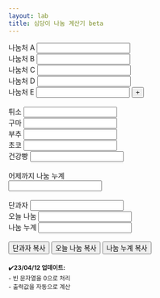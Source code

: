 ```yaml
---
layout: lab
title: 심당이 나눔 계산기 beta
---
```


<style>
    .hide {
        display: none;
    }

    p { 
        margin: 0px;
    }
</style>

<!-- 나눔처 1~5 -->

<label for="donate1">나눔처 A</label>
<input type="text" pattern="\d*" id="donate1" name="donate1" oninput="calculate()"><br>
<label for="donate2">나눔처 B</label>
<input type="text" pattern="\d*" id="donate2" name="donate2" oninput="calculate()"><br>
<label for="donate3">나눔처 C</label>
<input type="text" pattern="\d*" id="donate3" name="donate3" oninput="calculate()"><br>
<label for="donate4">나눔처 D</label>
<input type="text" pattern="\d*" id="donate4" name="donate4" oninput="calculate()"><br>
<label for="donate5">나눔처 E</label>
<input type="text" pattern="\d*" id="donate5" name="donate5" oninput="calculate()">
<button onclick="toggleDonate6()">+</button><br>

<!-- 나눔처 6~10 -->
<p id="toggle6" class="hide">
<label for="donate6">나눔처 F</label>
<input type="text" pattern="\d*" id="donate6" name="donate6" oninput="calculate()"><br>
<label for="donate7">나눔처 G</label>
<input type="text" pattern="\d*" id="donate7" name="donate7" oninput="calculate()"><br>
<label for="donate8">나눔처 H</label>
<input type="text" pattern="\d*" id="donate8" name="donate8" oninput="calculate()"><br>
<label for="donate9">나눔처 I</label>
<input type="text" pattern="\d*" id="donate9" name="donate9" oninput="calculate()"><br>
<label for="donate10">나눔처 J</label>
<input type="text" pattern="\d*" id="donate10" name="donate10" oninput="calculate()">
<button onclick="toggleDonate11()">+</button><br>

<!-- 나눔처 11~15 -->
<p id="toggle11" class="hide">
<label for="donate11">나눔처 K</label>
<input type="text" pattern="\d*" id="donate11" name="donate11" oninput="calculate()"><br>
<label for="donate12">나눔처 L</label>
<input type="text" pattern="\d*" id="donate12" name="donate12" oninput="calculate()"><br>
<label for="donate13">나눔처 M</label>
<input type="text" pattern="\d*" id="donate13" name="donate13" oninput="calculate()"><br>
<label for="donate14">나눔처 N</label>
<input type="text" pattern="\d*" id="donate14" name="donate14" oninput="calculate()"><br>
<label for="donate15">나눔처 O</label>
<input type="text" pattern="\d*" id="donate15" name="donate15" oninput="calculate()">
</p>
</p><br>

<label for="tuiso">튀소</label>
<input type="text" pattern="\d*" id="tuiso" name="tuiso" oninput="calculate()"><br>
<label for="guma">구마</label>
<input type="text" pattern="\d*" id="guma" name="guma" oninput="calculate()"><br>
<label for="buchu">부추</label>
<input type="text" pattern="\d*" id="buchu" name="buchu" oninput="calculate()"><br>
<label for="choco">초코</label>
<input type="text" pattern="\d*" id="choco" name="choco" oninput="calculate()"><br>
<label for="wheat">건강빵</label>
<input type="text" pattern="\d*" id="wheat" name="wheat" oninput="calculate()"><br><br>

<label for="preDonate">어제까지 나눔 누계</label><br>
<input type="text" pattern="\d*" id="preDonate" name="preDonate" oninput="calculate()"><br><br>

<label for="sweet">단과자</label>
<input type="text" id="sweet" name="sweet" readonly><br>
<label for="sumDonate">오늘 나눔</label>
<input type="text" id="sumDonate" name="sumDonate" readonly><br>
<label for="totalDonate">나눔 누계</label>
<input type="text" id="totalDonate" name="totalDonate" readonly><br><br>

<button onclick="copyFormattedSweet()">단과자 복사</button>
<button onclick="copyFormattedSumDonate()">오늘 나눔 복사</button>
<button onclick="copyFormattedTotalDonate()">나눔 누계 복사</button><br><br>

<small>✔️<b>23/04/12 업데이트:</b><br>- 빈 문자열을 0으로 처리<br>- 출력값을 자동으로 계산</small><br>

<script>
    function calculate() {
        // Input values
        var donate1 = parseFloat(document.getElementById("donate1").value) || 0;
        var donate2 = parseFloat(document.getElementById("donate2").value) || 0;
        var donate3 = parseFloat(document.getElementById("donate3").value) || 0;
        var donate4 = parseFloat(document.getElementById("donate4").value) || 0;
        var donate5 = parseFloat(document.getElementById("donate5").value) || 0;
        var donate6 = parseFloat(document.getElementById("donate6").value) || 0;
        var donate7 = parseFloat(document.getElementById("donate7").value) || 0;
        var donate8 = parseFloat(document.getElementById("donate8").value) || 0;
        var donate9 = parseFloat(document.getElementById("donate9").value) || 0;
        var donate10 = parseFloat(document.getElementById("donate10").value) || 0;
        var donate11 = parseFloat(document.getElementById("donate11").value) || 0;
        var donate12 = parseFloat(document.getElementById("donate12").value) || 0;
        var donate13 = parseFloat(document.getElementById("donate13").value) || 0;
        var donate14 = parseFloat(document.getElementById("donate14").value) || 0;
        var donate15 = parseFloat(document.getElementById("donate15").value) || 0;
        var tuiso = parseFloat(document.getElementById("tuiso").value) || 0;
        var guma = parseFloat(document.getElementById("guma").value) || 0;
        var buchu = parseFloat(document.getElementById("buchu").value) || 0;
        var choco = parseFloat(document.getElementById("choco").value) || 0;
        var wheat = parseFloat(document.getElementById("wheat").value) || 0;
        var preDonate = parseFloat(document.getElementById("preDonate").value) || 0;

        // Calculation
        
        var sumDonate = donate1 + donate2 + donate3 + donate4 + donate5 + donate6 + donate7 + donate8 + donate9 + donate10 + donate11 + donate12 + donate13 + donate14 + donate15;
        var sweet = sumDonate - tuiso - guma - buchu - choco - wheat;
        var totalDonate = sumDonate + preDonate;



        // 화페 단위 출력 설정
        
        var formattedSumDonate = sumDonate.toLocaleString({ style: 'currency'});
        var formattedSweet = sweet.toLocaleString({ style: 'currency'});
        var formattedTotalDonate = totalDonate.toLocaleString({ style: 'currency'});


        // Output results

        document.getElementById("sumDonate").value = formattedSumDonate;
        document.getElementById("sweet").value = formattedSweet;
        document.getElementById("totalDonate").value = formattedTotalDonate;
    }




    // 나눔처 토글
    function toggleDonate6() {
        var paragraph6 = document.getElementById("toggle6");
        if (paragraph6.classList.contains("hide")) {
            paragraph6.classList.remove("hide");
        } else {
            textparagraphbox.classList.add("hide");
        }
    }

    function toggleDonate11() {
        var paragraph11 = document.getElementById("toggle11");
        if (paragraph11.classList.contains("hide")) {
            paragraph11.classList.remove("hide");
        } else {
            textparagraphbox.classList.add("hide");
        }
    }

    // 클립보드에 복사
    function copyFormattedSweet() {
        var formattedSweet = document.getElementById("sweet").value;
        navigator.clipboard.writeText(formattedSweet);
    }

    function copyFormattedSumDonate() {
        var formattedSumDonate = document.getElementById("sumDonate").value;
        navigator.clipboard.writeText(formattedSumDonate);
    }

    function copyFormattedTotalDonate() {
        var formattedTotalDonate = document.getElementById("totalDonate").value;
        navigator.clipboard.writeText(formattedTotalDonate);
    }

</script>
